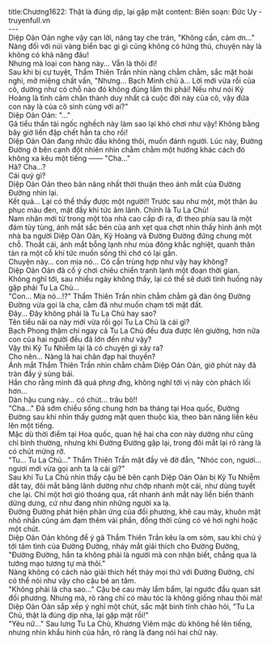 title:Chương1622: Thật là đúng dịp, lại gặp mặt
content:
Biên soạn: Đức Uy - truyenfull.vn<br>---<br>Diệp Oản Oản nghe vậy cạn lời, nâng tay che trán, "Không cần, cảm ơn..."<br>Nàng đối với núi vàng biển bạc gì gì cũng không có hứng thú, chuyện này là không có khả năng đâu!<br>Nhưng mà loại con hàng này... Vẫn là thôi đi!<br>Sau khi bị cự tuyệt, Thẩm Thiên Trần nhìn nàng chằm chằm, sắc mặt hoài nghi, mở miệng chất vấn, "Nhưng... Bạch Minh chủ à... Lời mới vừa rồi của cô, dường như có chỗ nào đó không đúng lắm thì phải! Nếu như nói Kỷ Hoàng là tình cảm chân thành duy nhất cả cuộc đời này của cô, vậy đứa con này là của cô sinh cùng với ai?"<br>Diệp Oản Oản: "..."<br>Gã tiểu thần tài ngốc nghếch này làm sao lại khó chơi như vậy! Không bằng bây giờ liền đập chết hắn ta cho rồi!<br>Diệp Oản Oản đang nhức đầu không thôi, muốn đánh người. Lúc này, Đường Đường ở bên cạnh đột nhiên nhìn chằm chằm một hướng khác cách đó không xa kêu một tiếng —— "Cha..."<br>Hả? Cha…?<br>Cái quỷ gì?<br>Diệp Oản Oản theo bản năng nhất thời thuận theo ánh mắt của Đường Đường nhìn lại.<br>Kết quả... Lại có thể thấy được một người!! Trước sau như một, một thân âu phục màu đen, mặt đầy khí tức âm lãnh. Chính là Tu La Chủ!<br>Nam nhân mới từ trong một tòa nhà cao cấp đi ra, đi theo phía sau là một đám tùy tùng, ánh mắt sắc bén của anh xẹt qua chợt nhìn thấy hình ảnh một nhà ba người Diệp Oản Oản, Kỷ Hoàng và Đường Đường đứng chung một chỗ. Thoắt cái, ánh mắt bỗng lạnh như mùa đông khắc nghiệt, quanh thân tản ra một cỗ khí tức muốn sống thì chớ có lại gần.<br>Chuyện này… con mịa nó... Có cần trùng hợp như vậy hay không?<br>Diệp Oản Oản đã cố ý chơi chiêu chiến tranh lạnh một đoạn thời gian. Không nghĩ tới, sau nhiều ngày không thấy, lại có thể sẽ dưới tình huống này gặp phải Tu La Chủ...<br>"Con... Mịa nó...!?" Thẩm Thiên Trần nhìn chằm chằm gã đàn ông Đường Đường vừa gọi là cha, cằm đã như muốn chạm tới mặt đất.<br>Đây... Đây không phải là Tu La Chủ hay sao?<br>Tên tiểu nãi oa này mới vừa rồi gọi Tu La Chủ là cái gì?<br>Bạch Phong thậm chí ngay cả Tu La Chủ đều đưa được lên giường, hơn nữa con của hai người đều đã lớn đến như vậy?<br>Vậy thì Kỷ Tu Nhiễm lại là có chuyện gì xảy ra?<br>Cho nên... Nàng là hai chân đạp hai thuyền?<br>Ánh mắt Thẩm Thiên Trần nhìn chằm chằm Diệp Oản Oản, giờ phút này đã tràn đầy ý sùng bái.<br>Hắn cho rằng mình đã quá ph*ng đ*ng, không nghĩ tới vị này còn phách lối hơn...<br>Dàn hậu cung này… có chút... trâu bò!!<br>"Cha..." Đã sớm chiều sống chung hơn ba tháng tại Hoa quốc, Đường Đường sau khi nhìn thấy gương mặt quen thuộc kia, theo bản năng liền kêu lên một tiếng.<br>Mặc dù thời điểm tại Hoa quốc, quan hệ hai cha con này dường như cũng chỉ bình thường, nhưng khi Đường Đường gặp lại, trong đôi mắt lại rõ ràng là có chút mừng rỡ.<br>"Tu... Tu La Chủ..." Thẩm Thiên Trần mặt đầy vẻ đờ đẫn, "Nhóc con, ngươi... ngươi mới vừa gọi anh ta là cái gì?"<br>Sau khi Tu La Chủ nhìn thấy cậu bé bên cạnh Diệp Oản Oản bị Kỷ Tu Nhiễm dắt tay, đôi mắt băng lãnh dường như chớp nhanh một cái, như dùng tuyết che lại. Chỉ một hơi gió thoáng qua, rất nhanh ánh mắt này liền biến thành dửng dưng, cứ như đang nhìn những người xa lạ.<br>Đường Đường phát hiện phản ứng của đối phương, khẽ cau mày, khuôn mặt nhỏ nhắn cũng ảm đạm thêm vài phần, đồng thời cũng có vẻ hơi nghi hoặc một chút.<br>Diệp Oản Oản không để ý gã Thẩm Thiên Trần kêu la om sòm, sau khi chú ý tới tâm tình của Đường Đường, nháy mắt giải thích cho Đường Đường, "Đường Đường, hắn ta không phải là người mà con nhận biết, chẳng qua là tướng mạo tương tự mà thôi."<br>Nàng không có cách nào giải thích hết thảy mọi thứ với Đường Đường, chỉ có thể nói như vậy cho cậu bé an tâm.<br>"Không phải là cha sao..." Cậu bé cau mày lẩm bẩm, lại ngước đầu quan sát đối phương. Nhưng mà, rõ ràng chỉ có màu tóc là không giống nhau thôi mà!<br>Diệp Oản Oản sắp xếp ý nghĩ một chút, sắc mặt bình tĩnh chào hỏi, "Tu La Chủ, thật là đúng dịp nha, lại gặp mặt rồi!"<br>"Yêu nữ..." Sau lưng Tu La Chủ, Khương Viêm mặc dù không hề lên tiếng, nhưng nhìn khẩu hình của hắn, rõ ràng là đang nói hai chữ này.